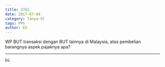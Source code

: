 ```yaml
---
title: 3762
date: 2017-07-04
category: Tanya-SC
tags: PPh
author: EG
---
```


WP BUT transaksi dengan BUT lainnya di Malaysia, atas pembelian barangnya aspek pajaknya apa?

---



`EG`
